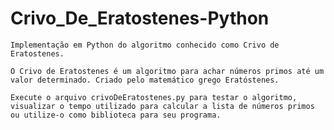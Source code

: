 # Crivo_De_Eratostenes-Python
 
    Implementação em Python do algoritmo conhecido como Crivo de Eratostenes.

    O Crivo de Eratostenes é um algoritmo para achar números primos até um valor determinado. Criado pelo matemático grego Eratóstenes.

    Execute o arquivo crivoDeEratostenes.py para testar o algoritmo, visualizar o tempo utilizado para calcular a lista de números primos ou utilize-o como biblioteca para seu programa.
